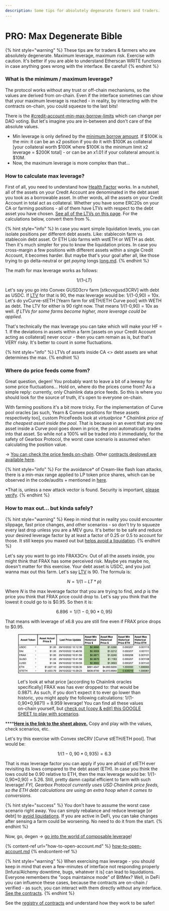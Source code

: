 ```yaml
---
description: Some tips for absolutely degenarate farmers and traders.
---
```


# PRO: Max Degenerate Bible

{% hint style="warning" %}
These tips are for traders & farmers who are absolutely degenerate. Maximum leverage, maximum risk. Exercise with caution. It's better if you are able to understand Etherscan WRITE functions in case anything goes wrong with the interface. Be careful!
{% endhint %}

### What is the minimum / maximum leverage?

The protocol works without any trust or off-chain mechanisms, so the values are derived from on-chain. Even if the interface sometimes can show that your maximum leverage is reached - in reality, by interacting with the contracts on-chain, you could squeeze to the last bits!

There is the [#credit-account-min-max-borrow-limits](how-to-open-account.md#credit-account-min-max-borrow-limits "mention") which can change per DAO voting. But let's imagine you are in-between and don't care of the absolute values.

* Min leverage is only defined by the [minimum borrow amount](how-to-open-account.md#credit-account-min-max-borrow-limits). If $100K is the min: it can be an x2 position if you do it with $100K as collateral \[your collateral worth $100K where $100K is the minimum limit x2 leverage = $200K total] - or can be an x1.01 if your collateral amount is $10M.
* Now, the maximum leverage is more complex than that...

### How to calculate max leverage?

First of all, you need to understand how [Health Factor](../overview/liquidations/#what-is-a-health-factor) works. In a nutshell, all of the assets on your Credit Account are denominated in the debt asset you took as a borrowable asset. In other words, all the assets on your Credit Account in total act as collateral. Whether you have some ERC20s on your CA or farming positions - all of them have LTVs with respect to the debt asset you have chosen. [See all of the LTVs on this page](../overview/credit-account/allowedlist-policy.md#allowed-assets-list). For the calculations below, convert them from %.

{% hint style="info" %}
In case you want simple liquidation levels, you can isolate positions per different debt assets. Like: stablecoin farm vs stablecoin debt asset. Or ETH Lido farms with wstETH or WETH as debt. Then it's much simpler for you to know the liquidation prices. In case you cross-margin a few positions with different assets within a single Credit Account, it becomes harder. But maybe that's your goal after all, like those trying to go delta-neutral or get _paying_ longs [long.md](strategies/long.md "mention").
{% endhint %}

The math for max leverage works as follows:

$$
1 / (1 – LT)
$$

Let's say you go into Convex GUSD3crv farm \[stkcvxgusd3CRV] with debt as USDC. If [LTV](../overview/credit-account/allowedlist-policy.md#allowed-assets-list) for that is 90, the max leverage would be: 1/(1-0,90) = 10x. Let's do yvCurve-stETH \[Yearn farm for stETH/ETH Curve pool] with WETH as debt. The LTV for either is 90 right now. That means 1/(1-0,90) = 10x as well. _If LTVs for some farms become higher, more leverage could be applied._

That's technically the max leverage you can take which will make your HF = 1. If the deviations in assets within a farm \[assets on your Credit Account acting as collateral] never occur - then you cam remain as is, but that's VERY risky. It's better to count in some fluctuations.

{% hint style="info" %}
LTVs of assets inside CA <> debt assets are what determines the max.
{% endhint %}

### Where do price feeds come from?

Great question, degen! You probably want to leave a bit of a leeway for some price fluctuations... Hold on, where do the prices come from? As a simple reply: currently, only Chainlink data price feeds. So this is where you should look for the source of truth, it's open to everyone on-chain.

With farming positions it's a bit more tricky. For the implementation of Curve pool oracles \[as such, Yearn & Convex positions for these assets respectively too], custom PriceFeeds look at _virtualprice \* Chainlink price of the cheapest asset inside the pool._ That is because in an event that any one asset inside a Curve pool goes down in price, the pool automatically trades into that asset. So while not a 100% will be traded into it immediately, for the safety of Gearbox Protocol, the worst case scenario is assumed when calculating the position value.

\-> [You can check the price feeds on-chain](https://etherscan.io/address/0x6385892aCB085eaa24b745a712C9e682d80FF681#readContract). Other [contracts deployed are available here](https://dev.gearbox.fi/docs/documentation/deployments/deployed-contracts/).

{% hint style="info" %}
For the avoidance\* of Cream-like flash loan attacks, there is a min-max range applied to LP token price shares, which can be observed in the code/audits + mentioned in [here](https://medium.com/gearbox-protocol/product-evolution-v2-gearbox-protocol-from-1-to-2-going-further-dcedf3b5d959).

\*That is, unless a new attack vector is found. Security is important, [please verify](../risk-and-security/audits-bug-bounty.md).
{% endhint %}

### How to max out... but kinda safely?

{% hint style="warning" %}
Keep in mind that in reality you could encounter slippage, fast price changes, and other scenarios - so don't try to squueze every last drop unless you are a MEV guru. It's better to be safe and reduce your desired leverage factor by at least a factor of 0.25 or 0.5 to account for those. It still keeps you maxed out but [helps avoid a liquidation](credit-account-dashboard-overview/kak-ne-byt-rekt.md).
{% endhint %}

Let's say you want to go into FRAX3Crv. Out of all the assets inside, you might think that FRAX has some perceived risk. Maybe yes maybe no, doesn't matter for this exercise. Your debt asset is USDC, and you just wanna max out this farm. Let's say [LTV](../overview/credit-account/allowedlist-policy.md#allowed-assets-list) is 90. The formula is:

$$
N = 1 / (1-LT*p)
$$



Where _N_ is the max leverage factor that you are trying to find, and _p_ is the price you think that FRAX price could drop to. Let's say you think that the lowest it could go to is $0.95. So then it is:

$$
6.896 = 1/(1-0,90*0,95)
$$

That means with leverage of x6.8 you are still fine even if FRAX price drops to $0.95.&#x20;

<figure><img src="../.gitbook/assets/Screenshot 2022-10-30 at 14.06.01.png" alt=""><figcaption><p>Let's look at what price [according to Chainlink oracles specifically] FRAX was has ever dropped to: that would be 0.9871. As such, if you don't expect it to ever go lower than historic, you might apply the following calculations: 1/(1-0,90*0,9871) = 8.959 leverage! <em></em> You can find all these values on-chain yourself, but <a href="https://docs.google.com/spreadsheets/d/1kANaCnMsDWmxREsKKFGKf34uXMI5rZ-P66cJjuvkLOQ/edit?usp=sharing">check out [copy &#x26; edit] this GOOGLE SHEET to play with scenarios</a>. </p></figcaption></figure>

****[**Here is the link to the sheet above.**](https://docs.google.com/spreadsheets/d/1kANaCnMsDWmxREsKKFGKf34uXMI5rZ-P66cJjuvkLOQ/edit?usp=sharing) Copy and play with the values, check scenarios, etc.

Let's try this exercise with Convex steCRV \[Curve stETH/ETH pool]. That would be:

$$
1/(1-0,90*0,935) = 6.3
$$

That is max leverage factor you can apply if you are afraid of stETH ever revisiting its lows compared to the debt asset (ETH). In case you think the lows could be 0.90 relative to ETH, then the max leverage would be: 1/(1-0,90\*0,90) = 5.26. Still, pretty damn capital efficient to farm with such leverage! _FYI, Gearbox Protocol currently uses USD Chainlink price feeds, so the ETH debt calculations are using an extra hoop when it comes to conversions._

{% hint style="success" %}
You don't have to assume the worst case scenario right away. You can simply rebalance and reduce leverage \[or debt] to [avoid liquidations](credit-account-dashboard-overview/kak-ne-byt-rekt.md). If you are active in DeFi, you can take changes after sensing a farm could be worsening. No need to do it from the start.
{% endhint %}

Now, go, degen -> [go into the world of composable leverage](https://app.gearbox.fi/accounts)!

{% content-ref url="how-to-open-account.md" %}
[how-to-open-account.md](how-to-open-account.md)
{% endcontent-ref %}

{% hint style="warning" %}
When exercising max leverage - you should keep in mind that even a few-minutes of interface not responding properly \[Infura/Alchemy downtime, bugs, whatever it is] can lead to liquidations. Everyone remembers the "oops maintaince mode" of BitMex? Well, in DeFi you can influence these cases, because the contracts are on-chain / verified - as such, you can interact with them directly without any interface. [See the contracts](https://dev.gearbox.fi/docs/documentation/deployments/deployed-contracts/).
{% endhint %}

See the [registry of contracts](https://dev.gearbox.fi/docs/documentation/deployments/deployed-contracts/) and understand how they work to be safer!
